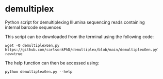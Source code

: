# demultiplex
Python script for demultiplexing Illumina sequencing reads containing internal barcode sequences

This script can be downloaded from the terminal using the following code:

```
wget -O demultiplexGen.py https://github.com/carlsonkPhD/demultiplex/blob/main/demultiplexGen.py?raw=true

```

The help function can then be accessed using:

```
python demultiplexGen.py --help

```
